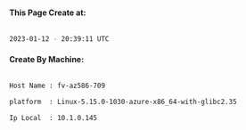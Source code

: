 
   
#### This Page Create at:

```bash

2023-01-12 - 20:39:11 UTC

```

#### Create By Machine:

```bash

Host Name : fv-az586-709

platform  : Linux-5.15.0-1030-azure-x86_64-with-glibc2.35

Ip Local  : 10.1.0.145

```

